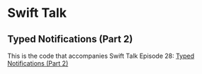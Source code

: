 # Swift Talk
## Typed Notifications (Part 2)

This is the code that accompanies Swift Talk Episode 28: [Typed Notifications (Part 2)](https://talk.objc.io/episodes/S01E28-typed-notifications-part-2)
